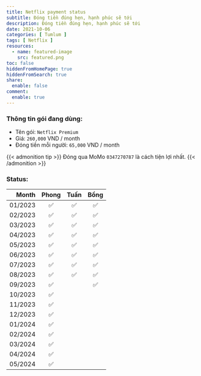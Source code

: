 ```yaml
---
title: Netflix payment status
subtitle: Đóng tiền đúng hẹn, hạnh phúc sẽ tới
description: Đóng tiền đúng hẹn, hạnh phúc sẽ tới
date: 2021-10-06
categories: [ Tumlum ]
tags: [ Netflix ]
resources:
  - name: featured-image
    src: featured.png
toc: false
hiddenFromHomePage: true
hiddenFromSearch: true
share:
  enable: false
comment:
  enable: true
---
```


### Thông tin gói đang dùng:

* Tên gói: `Netflix Premium`
* Giá: `260,000` VND / month
* Đóng tiền mỗi người: `65,000` VND / month

{{< admonition tip >}}
Đóng qua MoMo `0347270787` là cách tiện lợi nhất.
{{< /admonition >}}

### Status:

| Month   | Phong| Tuấn | Bồng |
| ------: | :--: | :--: | :--: |
| 01/2023 |  ✅  |  ✅  |  ✅  |
| 02/2023 |  ✅  |  ✅  |  ✅  |
| 03/2023 |  ✅  |  ✅  |  ✅  |
| 04/2023 |  ✅  |  ✅  |  ✅  |
| 05/2023 |  ✅  |  ✅  |  ✅  |
| 06/2023 |  ✅  |  ✅  |  ✅  |
| 07/2023 |  ✅  |  ✅  |  ✅  |
| 08/2023 |  ✅  |  ✅  |  ✅  |
| 09/2023 |  ✅  |      |  ✅  |
| 10/2023 |  ✅  |      |      |
| 11/2023 |  ✅  |      |      |
| 12/2023 |  ✅  |      |      |
| 01/2024 |  ✅  |      |      |
| 02/2024 |  ✅  |      |      |
| 03/2024 |  ✅  |      |      |
| 04/2024 |  ✅  |      |      |
| 05/2024 |  ✅  |      |      |
